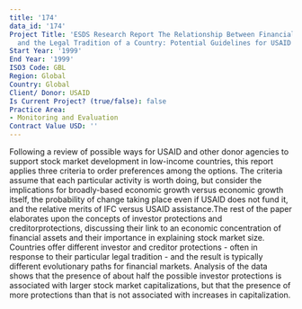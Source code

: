 ```yaml
---
title: '174'
data_id: '174'
Project Title: 'ESDS Research Report The Relationship Between Financial Development
  and the Legal Tradition of a Country: Potential Guidelines for USAID Programs'
Start Year: '1999'
End Year: '1999'
ISO3 Code: GBL
Region: Global
Country: Global
Client/ Donor: USAID
Is Current Project? (true/false): false
Practice Area:
- Monitoring and Evaluation
Contract Value USD: ''
---
```


Following a review of possible ways for USAID and other donor agencies to support stock market development in low-income countries, this report applies three criteria to order preferences among the options. The criteria assume that each particular activity is worth doing, but consider the implications for broadly-based economic growth versus economic growth itself, the probability of change taking place even if USAID does not fund it, and the relative merits of IFC versus USAID assistance.The rest of the paper elaborates upon the concepts of investor protections and  creditorprotections, discussing their link to an economic concentration of financial assets and their importance in explaining stock market size. Countries offer different investor and creditor protections - often in response to their particular legal tradition - and the result is typically different evolutionary paths for financial markets. Analysis of the data shows that the presence of about half the possible investor protections is associated with larger stock market capitalizations, but that the presence of more protections than that is not associated with increases in capitalization.